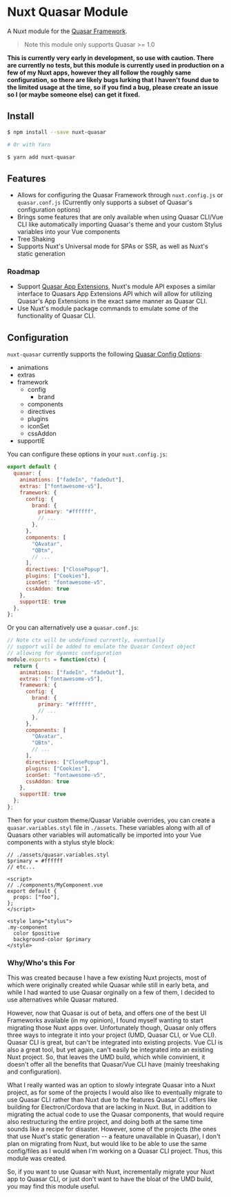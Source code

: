 # Nuxt Quasar Module

A Nuxt module for the [Quasar Framework](https://quasar.dev).

> Note this module only supports Quasar >= 1.0

**This is currently very early in development,
so use with caution. There are currently no tests, but this module
is currently used in production on a few of my Nuxt apps, however they
all follow the roughly same configuration, so there are likely bugs lurking
that I haven't found due to the limited usage at the time, so if you find a bug,
please create an issue so I (or maybe someone else) can get it fixed.**

## Install

```bash
$ npm install --save nuxt-quasar

# Or with Yarn

$ yarn add nuxt-quasar
```

## Features

* Allows for configuring the Quasar Framework through `nuxt.config.js` or
  `quasar.conf.js` (Currently only supports a subset of Quasar's configuration options)
* Brings some features that are only available when using Quasar CLI/Vue CLI
  like automatically importing Quasar's theme and your custom Stylus variables into
  your Vue components
* Tree Shaking
* Supports Nuxt's Universal mode for SPAs or SSR, as well as Nuxt's static generation

### Roadmap

* Support [Quasar App Extensions](https://quasar.dev/app-extensions/introduction),
  Nuxt's module API exposes a similar interface to Quasars App Extensions API which
  will allow for utilizing Quasar's App Extensions in the exact same manner as
  Quasar CLI.
* Use Nuxt's module package commands to emulate some of the functionality
  of Quasar CLI.

## Configuration

`nuxt-quasar` currently supports the following [Quasar Config Options](https://quasar.dev/quasar-cli/quasar-conf-js):

* animations
* extras
* framework
  * config
    * brand
  * components
  * directives
  * plugins
  * iconSet
  * cssAddon
* supportIE

You can configure these options in your `nuxt.config.js`:

```js
export default {
  quasar: {
    animations: ["fadeIn", "fadeOut"],
    extras: ["fontawesome-v5"],
    framework: {
      config: {
        brand: {
          primary: "#ffffff",
          // ...
        },
      },
      components: [
        "QAvatar",
        "QBtn",
        // ...
      ],
      directives: ["ClosePopup"],
      plugins: ["Cookies"],
      iconSet: "fontawesome-v5",
      cssAddon: true
    },
    supportIE: true
  },
};
```

Or you can alternatively use a `quasar.conf.js`:

```js
// Note ctx will be undefined currently, eventually
// support will be added to emulate the Quasar Context object
// allowing for dyanmic configuration
module.exports = function(ctx) {
  return {
    animations: ["fadeIn", "fadeOut"],
    extras: ["fontawesome-v5"],
    framework: {
      config: {
        brand: {
          primary: "#ffffff",
          // ...
        },
      },
      components: [
        "QAvatar",
        "QBtn",
        // ...
      ],
      directives: ["ClosePopup"],
      plugins: ["Cookies"],
      iconSet: "fontawesome-v5",
      cssAddon: true
    },
    supportIE: true
  };
};
```

Then for your custom theme/Quasar Variable overrides, you can create a
`quasar.variables.styl` file in `./assets`. These variables along with
all of Quasars other variables will automatically be imported into your
Vue components with a stylus style block:

```stylus
// ./assets/quasar.variables.styl
$primary = #ffffff
// etc...
```

```vue
<script>
// ./components/MyComponent.vue
export default {
  props: ["foo"],
};
</script>

<style lang="stylus">
.my-component
  color $positive
  background-color $primary
</style>
```

### Why/Who's this For

This was created because I have a few existing Nuxt projects, most of which
were originally created while Quasar while still in early beta, and while
I had wanted to use Quasar orginally on a few of them, I decided to use
alternatives while Quasar matured.

However, now that Quasar is out of beta, and offers one of the best UI
Frameworks available (in my opinion), I found myself wanting to start migrating
those Nuxt apps over. Unfortunately though, Quasar only offers three ways to
integrate it into your project (UMD, Quasar CLI, or Vue CLI). Quasar CLI
is great, but can't be integrated into existing projects. Vue CLI is also
a great tool, but yet again, can't easily be integrated into an existing Nuxt project.
So, that leaves the UMD build, which while convinient, it doesn't offer all
the benefits that Quasar/Vue CLI have (mainly treeshaking and configuration).

What I really wanted was an option to slowly integrate Quasar into a Nuxt
project, as for some of the projects I would also like to eventually migrate
to use Quasar CLI rather than Nuxt due to the features Quasar CLI offers like
building for Electron/Cordova that are lacking in Nuxt. But, in addition to
migrating the actual code to use the Quasar components, that would require
also restructuring the entire project, and doing both at the same time sounds
like a recipe for disaster. However, some of the projects (the ones that use
Nuxt's static generation -- a feature unavailable in Quasar), I don't plan
on migrating from Nuxt, but would like to be able to use the same config/files
as I would when I'm working on a Quasar CLI project. Thus, this module was created.

So, if you want to use Quasar with Nuxt, incrementally migrate your Nuxt
app to Quasar CLI, or just don't want to have the bloat of the UMD build,
you may find this module useful.

